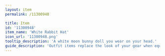 ```yaml
---
layout: item
permalink: /11300948

title: Item
id: '11300948'
item_name: 'White Rabbit Hat'
icon_url: '11300948.png'
tooltip_description: 'A white moon bunny doll you wear on your head.'
guide_description: 'Outfit items replace the look of your gear when equipped.'
---
```

